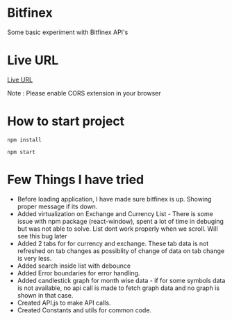# Bitfinex

Some basic experiment with Bitfinex API's

# Live URL 

[Live URL]('https://6265ec92cbf68410ecaff5a6--comfy-beijinho-5b8b98.netlify.app/')

Note : Please enable CORS extension in your browser 

# How to start project

```
npm install
```

```
npm start
```



# Few Things I have tried

- Before loading application, I have made sure bitfinex is up. Showing proper message if its down.
- Added virtualization on Exchange and Currency List - There is some issue with npm package (react-window), spent a lot of time in debuging but was not able to solve. List dont work properly when we scroll. Will see this bug later
- Added 2 tabs for for currency and exchange. These tab data is not refreshed on tab changes as possiblity of change of data on tab change is very less.
- Added search inside list with debounce
- Added Error boundaries for error handling.
- Added candlestick graph for month wise data - if for some symbols data is not available, no api call is made to fetch graph data and no graph is shown in that case.
- Created API.js to make API calls.
- Created Constants and utils for common code.
